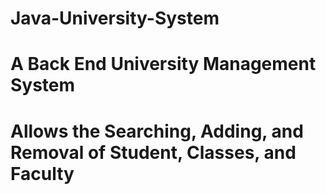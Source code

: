 # Java-University-System
# A Back End University Management System
# Allows the Searching, Adding, and Removal of Student, Classes, and Faculty
